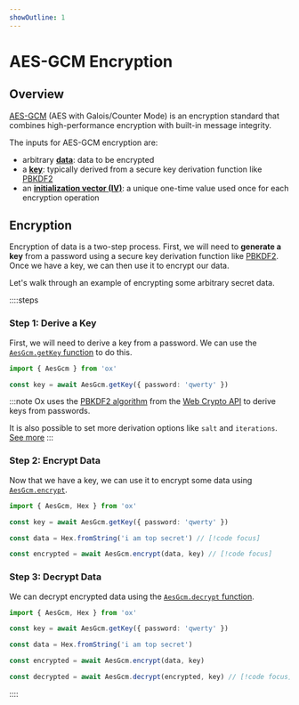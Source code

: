 ```yaml
---
showOutline: 1
---
```


# AES-GCM Encryption

## Overview

[AES-GCM](https://cryptosys.net/pki/manpki/pki_aesgcmauthencryption.html) (AES with Galois/Counter Mode) is an encryption standard that combines high-performance encryption with built-in message integrity. 

The inputs for AES-GCM encryption are:

- arbitrary **[data](https://developer.mozilla.org/en-US/docs/Web/API/SubtleCrypto/encrypt#data)**: data to be encrypted
- a **[key](https://developer.mozilla.org/en-US/docs/Web/API/SubtleCrypto/encrypt#key)**: typically derived from a secure key derivation function like [PBKDF2](https://developer.mozilla.org/en-US/docs/Web/API/SubtleCrypto/deriveKey#pbkdf2)
- an **[initialization vector (IV)](https://developer.mozilla.org/en-US/docs/Web/API/AesGcmParams#iv)**: a unique one-time value used once for each encryption operation

## Encryption

Encryption of data is a two-step process. First, we will need to **generate a key** from a password using a secure key derivation function like [PBKDF2](https://developer.mozilla.org/en-US/docs/Web/API/SubtleCrypto/deriveKey#pbkdf2). Once we have a key, we can then use it to encrypt our data.

Let's walk through an example of encrypting some arbitrary secret data.

::::steps

### Step 1: Derive a Key

First, we will need to derive a key from a password. We can use the [`AesGcm.getKey` function](/api/AesGcm/getKey) to do this.

```ts twoslash
import { AesGcm } from 'ox'

const key = await AesGcm.getKey({ password: 'qwerty' })
```

:::note
Ox uses the [PBKDF2 algorithm](https://developer.mozilla.org/en-US/docs/Web/API/SubtleCrypto/deriveKey#pbkdf2) from the [Web Crypto API](https://developer.mozilla.org/en-US/docs/Web/API/Web_Crypto_API) to derive keys from passwords.

It is also possible to set more derivation options like `salt` and `iterations`. [See more](/api/AesGcm/getKey#options)
:::

### Step 2: Encrypt Data

Now that we have a key, we can use it to encrypt some data using [`AesGcm.encrypt`](/api/AesGcm/encrypt).

```ts twoslash
import { AesGcm, Hex } from 'ox'

const key = await AesGcm.getKey({ password: 'qwerty' })

const data = Hex.fromString('i am top secret') // [!code focus]

const encrypted = await AesGcm.encrypt(data, key) // [!code focus]
```

### Step 3: Decrypt Data

We can decrypt encrypted data using the [`AesGcm.decrypt` function](/api/AesGcm/decrypt).

```ts twoslash
import { AesGcm, Hex } from 'ox'

const key = await AesGcm.getKey({ password: 'qwerty' })

const data = Hex.fromString('i am top secret')

const encrypted = await AesGcm.encrypt(data, key)

const decrypted = await AesGcm.decrypt(encrypted, key) // [!code focus]
```

::::
